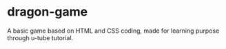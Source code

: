 # dragon-game
A basic game based on HTML and CSS coding, made for learning purpose through u-tube tutorial.
